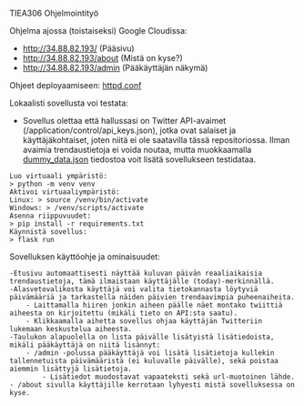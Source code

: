 TIEA306 Ohjelmointityö

Ohjelma ajossa (toistaiseksi) Google Cloudissa: 
- http://34.88.82.193/ (Pääsivu)
- http://34.88.82.193/about (Mistä on kyse?)
- http://34.88.82.193/admin (Pääkäyttäjän näkymä)

Ohjeet deployaamiseen: [httpd.conf](/apache_conf/httpd.conf)

Lokaalisti sovellusta voi testata:
- Sovellus olettaa että hallussasi on Twitter API-avaimet (/application/control/api_keys.json), jotka ovat salaiset ja käyttäjäkohtaiset, joten niitä ei ole saatavilla tässä repositoriossa. Ilman avaimia trendaustietoja ei voida noutaa, mutta muokkaamalla [dummy_data.json](/dummy_data.json) tiedostoa voit lisätä sovellukseen testidataa.

```
Luo virtuaali ympäristö:
> python -m venv venv
Aktivoi virtuaaliympäristö:
Linux: > source /venv/bin/activate
Windows: > /venv/scripts/activate
Asenna riippuvuudet:
> pip install -r requirements.txt
Käynnistä sovellus:
> flask run

```

Sovelluksen käyttöohje ja ominaisuudet:

    -Etusivu automaattisesti näyttää kuluvan päivän reaaliaikaisia trendaustietoja, tämä ilmaistaan käyttäjälle (today)-merkinnällä.
    -Alasvetovalikosta käyttäjä voi valita tietokannasta löytyviä päivämääriä ja tarkastella näiden päivien trendaavimpia puheenaiheita.
        - Laittamalla hiiren jonkin aiheen päälle näet montako twiittiä aiheesta on kirjoitettu (mikäli tieto on API:sta saatu).
        - Klikkaamalla aihetta sovellus ohjaa käyttäjän Twitteriin lukemaan keskustelua aiheesta.
    -Taulukon alapuolella on lista päivälle lisätyistä lisätiedoista, mikäli pääkäyttäjä on niitä lisännyt:
        - /admin -polussa pääkäyttäjä voi lisätä lisätietoja kullekin tallennetuista päivämääristä (ei kuluvalle päivälle), sekä poistaa aiemmin lisättyjä lisätietoja.
            - Lisätiedot muodostavat vapaateksti sekä url-muotoinen lähde.
    - /about sivulla käyttäjille kerrotaan lyhyesti mistä sovelluksessa on kyse.